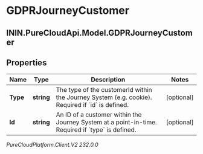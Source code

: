 # GDPRJourneyCustomer

## ININ.PureCloudApi.Model.GDPRJourneyCustomer

## Properties

|Name | Type | Description | Notes|
|------------ | ------------- | ------------- | -------------|
| **Type** | **string** | The type of the customerId within the Journey System (e.g. cookie). Required if &#x60;id&#x60; is defined. | [optional] |
| **Id** | **string** | An ID of a customer within the Journey System at a point-in-time. Required if &#x60;type&#x60; is defined. | [optional] |



_PureCloudPlatform.Client.V2 232.0.0_
